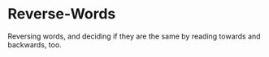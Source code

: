 # Reverse-Words
Reversing words, and deciding if they are the same by reading towards and backwards, too.
